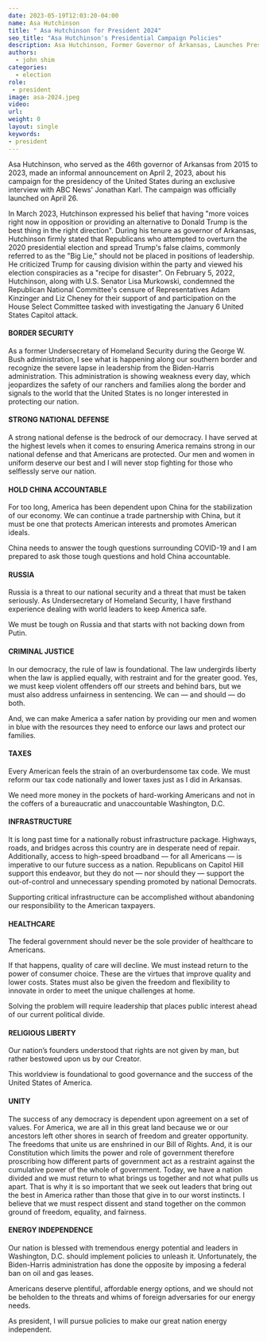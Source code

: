 ```yaml
---
date: 2023-05-19T12:03:20-04:00
name: Asa Hutchinson
title: " Asa Hutchinson for President 2024"
seo_title: "Asa Hutchinson's Presidential Campaign Policies"
description: Asa Hutchinson, Former Governor of Arkansas, Launches Presidential Campaign A Fresh Vision for America
authors:
  - john shim
categories:
  - election
role:
 - president
image: asa-2024.jpeg
video:
url: 
weight: 0
layout: single
keywords:
- president
---
```


Asa Hutchinson, who served as the 46th governor of Arkansas from 2015 to 2023, made an informal announcement on April 2, 2023, about his campaign for the presidency of the United States during an exclusive interview with ABC News' Jonathan Karl. The campaign was officially launched on April 26.

In March 2023, Hutchinson expressed his belief that having "more voices right now in opposition or providing an alternative to Donald Trump is the best thing in the right direction". During his tenure as governor of Arkansas, Hutchinson firmly stated that Republicans who attempted to overturn the 2020 presidential election and spread Trump's false claims, commonly referred to as the "Big Lie," should not be placed in positions of leadership. He criticized Trump for causing division within the party and viewed his election conspiracies as a "recipe for disaster". On February 5, 2022, Hutchinson, along with U.S. Senator Lisa Murkowski, condemned the Republican National Committee's censure of Representatives Adam Kinzinger and Liz Cheney for their support of and participation on the House Select Committee tasked with investigating the January 6 United States Capitol attack.


#### BORDER SECURITY
As a former Undersecretary of Homeland Security during the George W. Bush administration, I see what is happening along our southern border and recognize the severe lapse in leadership from the Biden-Harris administration. This administration is showing weakness every day, which jeopardizes the safety of our ranchers and families along the border and signals to the world that the United States is no longer interested in protecting our nation.

#### STRONG NATIONAL DEFENSE
A strong national defense is the bedrock of our democracy. I have served at the highest levels when it comes to ensuring America remains strong in our national defense and that Americans are protected. Our men and women in uniform deserve our best and I will never stop fighting for those who selflessly serve our nation.

#### HOLD CHINA ACCOUNTABLE
For too long, America has been dependent upon China for the stabilization of our economy. We can continue a trade partnership with China, but it must be one that protects American interests and promotes American ideals.

China needs to answer the tough questions surrounding COVID-19 and I am prepared to ask those tough questions and hold China accountable.

#### RUSSIA
Russia is a threat to our national security and a threat that must be taken seriously. As Undersecretary of Homeland Security, I have firsthand experience dealing with world leaders to keep America safe.

We must be tough on Russia and that starts with not backing down from Putin.

#### CRIMINAL JUSTICE
In our democracy, the rule of law is foundational. The law undergirds liberty when the law is applied equally, with restraint and for the greater good. Yes, we must keep violent offenders off our streets and behind bars, but we must also address unfairness in sentencing. We can — and should — do both.

And, we can make America a safer nation by providing our men and women in blue with the resources they need to enforce our laws and protect our families.

#### TAXES
Every American feels the strain of an overburdensome tax code. We must reform our tax code nationally and lower taxes just as I did in Arkansas.

We need more money in the pockets of hard-working Americans and not in the coffers of a bureaucratic and unaccountable Washington, D.C.

#### INFRASTRUCTURE
It is long past time for a nationally robust infrastructure package. Highways, roads, and bridges across this country are in desperate need of repair. Additionally, access to high-speed broadband — for all Americans — is imperative to our future success as a nation. Republicans on Capitol Hill support this endeavor, but they do not — nor should they — support the out-of-control and unnecessary spending promoted by national Democrats.

Supporting critical infrastructure can be accomplished without abandoning our responsibility to the American taxpayers.

#### HEALTHCARE
The federal government should never be the sole provider of healthcare to Americans.

If that happens, quality of care will decline. We must instead return to the power of consumer choice. These are the virtues that improve quality and lower costs. States must also be given the freedom and flexibility to innovate in order to meet the unique challenges at home.

Solving the problem will require leadership that places public interest ahead of our current political divide.

#### RELIGIOUS LIBERTY
Our nation’s founders understood that rights are not given by man, but rather bestowed upon us by our Creator.

This worldview is foundational to good governance and the success of the United States of America.

#### UNITY
The success of any democracy is dependent upon agreement on a set of values. For America, we are all in this great land because we or our ancestors left other shores in search of freedom and greater opportunity. The freedoms that unite us are enshrined in our Bill of Rights. And, it is our Constitution which limits the power and role of government therefore proscribing how different parts of government act as a restraint against the cumulative power of the whole of government. Today, we have a nation divided and we must return to what brings us together and not what pulls us apart. That is why it is so important that we seek out leaders that bring out the best in America rather than those that give in to our worst instincts. I believe that we must respect dissent and stand together on the common ground of freedom, equality, and fairness.

#### ENERGY INDEPENDENCE
Our nation is blessed with tremendous energy potential and leaders in Washington, D.C. should implement policies to unleash it. Unfortunately, the Biden-Harris administration has done the opposite by imposing a federal ban on oil and gas leases.

Americans deserve plentiful, affordable energy options, and we should not be beholden to the threats and whims of foreign adversaries for our energy needs.

As president, I will pursue policies to make our great nation energy independent.